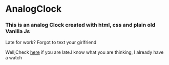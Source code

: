 # AnalogClock
<h3>This is an analog Clock created with html, css and plain old Vanilla Js</h3>
<p>Late for work? Forgot to text your girlfriend</p>
<p>Well,Check <a href="https://an-clock.netlify.app/">here<a/> if you are late.I know what you are thinking, I already have a watch</a>
